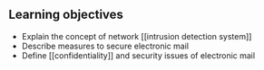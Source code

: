 ## Learning objectives
- Explain the concept of network [[intrusion detection system]]
- Describe measures to secure electronic mail
- Define [[confidentiality]] and security issues of electronic mail